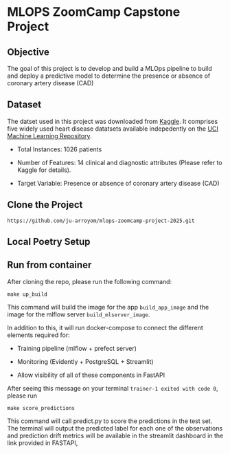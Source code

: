 # MLOPS ZoomCamp Capstone Project

## Objective

The goal of this project is to develop and build a MLOps pipeline to build and deploy a predictive model to determine the presence or absence of coronary artery disease (CAD)

## Dataset

The datset used in this project was downloaded from [Kaggle](https://www.kaggle.com/datasets/iamtanmayshukla/cardiac-arrest-dataset/data). It comprises five widely used heart disease datatsets available indepedently on the [UCI Machine Learning Repository](https://archive.ics.uci.edu/).

- Total Instances: 1026 patients

- Number of Features: 14 clinical and diagnostic attributes (Please refer to Kaggle for details).

- Target Variable: Presence or absence of coronary artery disease (CAD)


## Clone the Project 

```
https://github.com/ju-arroyom/mlops-zoomcamp-project-2025.git

```

## Local Poetry Setup



## Run from container

After cloning the repo, please run the following command:

```
make up_build
```

This command will build the image for the app `build_app_image` and the image for the mlflow server `build_mlserver_image`.

In addition to this, it will run docker-compose to connect the different elements required for:

- Training pipeline  (mlflow + prefect server)

- Monitoring (Evidently + PostgreSQL + Streamlit)

- Allow visibility of all of these components in FastAPI

After seeing this message on your terminal `trainer-1 exited with code 0`, please run 

```
make score_predictions
```

This command will call predict.py to score the predictions in the test set. The terminal will output the predicted label for each one of the observations and prediction drift metrics will be available in the streamlit dashboard in the link provided in FASTAPI,